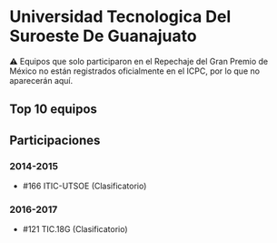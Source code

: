 # Universidad Tecnologica Del Suroeste De Guanajuato

:warning: Equipos que solo participaron en el Repechaje del Gran Premio de México no están registrados oficialmente en el ICPC, por lo que no aparecerán aquí.

## Top 10 equipos


## Participaciones

### 2014-2015

- #166 ITIC-UTSOE (Clasificatorio)

### 2016-2017

- #121 TIC.18G (Clasificatorio)



